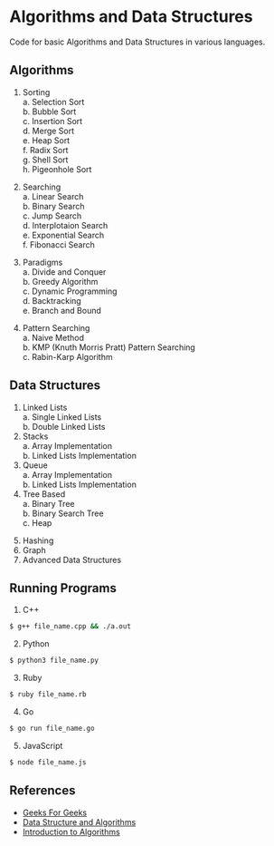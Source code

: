 # Algorithms and Data Structures

Code for basic Algorithms and Data Structures in various languages.

## Algorithms

1) Sorting  
a. Selection Sort  
b. Bubble Sort  
c. Insertion Sort  
d. Merge Sort  
e. Heap Sort  
f. Radix Sort  
g. Shell Sort  
h. Pigeonhole Sort  

2) Searching  
a. Linear Search  
b. Binary Search  
c. Jump Search  
d. Interplotaion Search  
e. Exponential Search  
f. Fibonacci Search  
3) Paradigms  
a. Divide and Conquer  
b. Greedy Algorithm  
c. Dynamic Programming  
d. Backtracking  
e. Branch and Bound  
4) Pattern Searching  
a. Naive Method  
b. KMP (Knuth Morris Pratt) Pattern Searching  
c. Rabin-Karp Algorithm  

## Data Structures

1) Linked Lists  
a. Single Linked Lists  
b. Double Linked Lists  
2) Stacks  
a. Array Implementation  
b. Linked Lists Implementation  
3) Queue  
a. Array Implementation  
b. Linked Lists Implementation  
4) Tree Based  
a. Binary Tree  
b. Binary Search Tree  
c. Heap  
5. Hashing  
6. Graph  
7. Advanced Data Structures  

## Running Programs

1. C++ 

```bash
$ g++ file_name.cpp && ./a.out
```

2. Python

```bash
$ python3 file_name.py
```

3.  Ruby

```bash
$ ruby file_name.rb
```

4.  Go

```bash
$ go run file_name.go
```

5. JavaScript

```bash
$ node file_name.js
```

## References

- [Geeks For Geeks](geeksforgeeks.org)
- [Data Structure and Algorithms](https://www.tutorialspoint.com/data_structures_algorithms/)
- [Introduction to Algorithms](https://www.flipkart.com/introduction-algorithms-3rd/p/itmdwxyrafdburzg?pid=9788120340077&affid=sandeepgfg)
